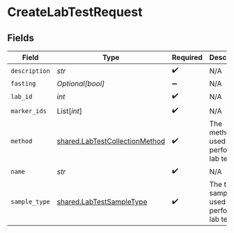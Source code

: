 # CreateLabTestRequest


## Fields

| Field                                                                            | Type                                                                             | Required                                                                         | Description                                                                      |
| -------------------------------------------------------------------------------- | -------------------------------------------------------------------------------- | -------------------------------------------------------------------------------- | -------------------------------------------------------------------------------- |
| `description`                                                                    | *str*                                                                            | :heavy_check_mark:                                                               | N/A                                                                              |
| `fasting`                                                                        | *Optional[bool]*                                                                 | :heavy_minus_sign:                                                               | N/A                                                                              |
| `lab_id`                                                                         | *int*                                                                            | :heavy_check_mark:                                                               | N/A                                                                              |
| `marker_ids`                                                                     | List[*int*]                                                                      | :heavy_check_mark:                                                               | N/A                                                                              |
| `method`                                                                         | [shared.LabTestCollectionMethod](../../models/shared/labtestcollectionmethod.md) | :heavy_check_mark:                                                               | The method used to perform a lab test.                                           |
| `name`                                                                           | *str*                                                                            | :heavy_check_mark:                                                               | N/A                                                                              |
| `sample_type`                                                                    | [shared.LabTestSampleType](../../models/shared/labtestsampletype.md)             | :heavy_check_mark:                                                               | The type of sample used to perform a lab test.                                   |